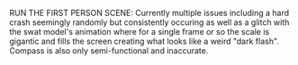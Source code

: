 RUN THE FIRST PERSON SCENE:
Currently multiple issues including a hard crash seemingly randomly but consistently occuring as well as a glitch with the swat model's animation where for a single frame or so the scale is gigantic and fills the screen creating what looks like a weird "dark flash".  Compass is also only semi-functional and inaccurate.
